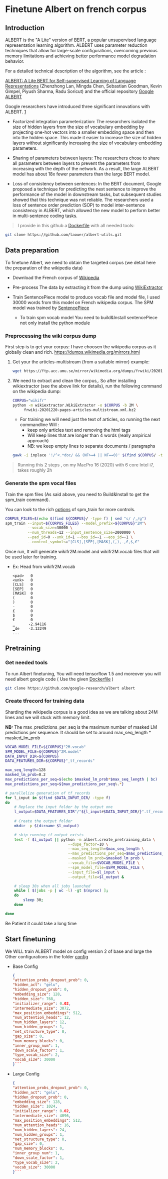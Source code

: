 # Finetune Albert on french corpus

## Introduction

ALBERT is the "A Lite" version of BERT, a popular unsupervised language representation learning algorithm. ALBERT uses parameter reduction techniques that allow for large-scale configurations, overcoming previous memory limitations and achieving better performance  model degradation behavior.

For a detailed technical description of the algorithm, see the article :

[ALBERT: A Lite BERT for Self-supervised Learning of Language Representations](https://arxiv.org/abs/1909.11942) (Zhenzhong Lan, Mingda Chen, Sebastian Goodman, Kevin Gimpel, Piyush Sharma, Radu Soricut) and the official repository [Google ALBERT](https://github.com/google-research/ALBERT)

Google researchers have introduced three significant innovations with ALBERT. [1](https://medium.com/syncedreview/googles-albert-is-a-leaner-bert-achieves-sota-on-3-nlp-benchmarks-f64466dd583)

* Factorized integration parameterization: The researchers isolated the size of hidden layers from the size of vocabulary embedding by projecting one-hot vectors into a smaller embedding space and then into the hidden space. This made it easier to increase the size of hidden layers without significantly increasing the size of vocabulary embedding parameters.

* Sharing of parameters between layers: The researchers chose to share all parameters between layers to prevent the parameters from increasing with the depth of the network. As a result, the large ALBERT model has about 18x fewer parameters than the large BERT model.

* Loss of consistency between sentences: In the BERT document, Google proposed a technique for predicting the next sentence to improve the performance of the model in downstream tasks, but subsequent studies showed that this technique was not reliable. The researchers used a loss of sentence order prediction (SOP) to model inter-sentence consistency in ALBERT, which allowed the new model to perform better in multi-sentence coding tasks.

> I provide in this github a [Dockerfile](docker/Dockerfile) with all needed tools:

```bash
git clone https://github.com/laouer/albert-utils.git
```

## Data preparation

To finetune Albert, we need to obtain the targeted corpus (we detail here the preparation of the wikipedia data)

* Download the French corpus of [Wikipedia](https://dumps.wikimedia.org/)

* Pre-process The data by extracting it from the dump using [WikiExtractor](https://github.com/attardi/wikiextractor)

* Train SentencePiece model to produce vocab file and model file, I used 30000 words from this model on French wikipedia corpus. The SPM model was trained by [SentencePiece](https://github.com/google/sentencepiece)
  * To train spm vocab model You need to build&Install sentencePiece not only install the python module
  
### Preprocessing the wiki corpus dump

First step is to get your corpus: I have choosen the wikipedia corpus as it globally clean and rich. <https://dumps.wikimedia.org/mirrors.html>

1. Get your the articles-multistream (from a suitable mirror) example:

    ```bash
    wget https://ftp.acc.umu.se/mirror/wikimedia.org/dumps/frwiki/20201220/frwiki-20201220-pages-articles-multistream.xml.bz2 
    ```

2. We need to extract and clean the corpus,. So after installing wikiextractor (see the above link for details), run the following command on the wikipedia dump:

    ```bash
    CORPUS="wikifr"
    python -m wikiextractor.WikiExtractor -o $CORPUS -b 2M \
         frwiki-20201220-pages-articles-multistream.xml.bz2
    ```

   * For training we will need just the text of articles, so running the next commandline Will :
     * keep only articles text and removing the html tags
     * Will keep lines that are longer than 4 words (really ampirical approach)
     * NB: we keep empty lines to separate documents / paragraphs

    ```bash
    gawk -i inplace '!/^<.*doc/ && (NF>=4 || NF==0)' $(find $CORPUS/ -type f)
    ```

> Running this 2 steps , on my MacPro 16 (2020) with 6 core Intel i7, takes roughly 2h

### Generate the spm vocal files

Train the spm files (As said above, you need to Build&Install to get the spm_train command).

You can look to the rich [options](https://github.com/google/sentencepiece/blob/master/doc/options.md) of spm_train for more controls.

```bash
CORPUS_FILES=$(echo $(find ${CORPUS}/ -type f) | sed "s/ /,/g")
spm_train --input=${CORPUS_FILES} --model_prefix=${CORPUS}"2M"\
          --vocab_size=30000 \
          --num_threads=12 --input_sentence_size=2000000 \
          --pad_id=0 --unk_id=1 --bos_id=-1 --eos_id=-1 \
          --control_symbols="[CLS],[SEP],[MASK],(,),-,£,$,€"
```

Once run, It will generate wikifr2M.model and wikifr2M.vocab files that will be used later for training.

* Ex: Head from wikifr2M.vocab

    ```text
    <pad>	0
    <unk>	0
    [CLS]	0
    [SEP]	0
    [MASK]	0
    (	    0
    )	    0
    -       0
    £	    0
    $	    0
    €	    0
    ▁	   -2.94116
    ▁de	   -3.13249
    ...

    ```

## Pretraining

### Get needed tools

To run Albert finetuning, You will need tensorflow 1.5 and moreover you will need albert google code ( Use the given [Dockerfile](docker/Dockerfile) )

```bash
git clone https://github.com/google-research/albert albert
```

### Create tfrecord for training data

Sharding the wikipedia corpus is a good idea as we are talking about 24M lines and we will stuck with memory limit.

**NB:** The max_predictions_per_seq is the maximum number of masked LM predictions per sequence. It should be set to around max_seq_length * masked_lm_prob

```bash
VOCAB_MODEL_FILE=${CORPUS}"2M.vocab"
SPM_MODEL_FILE=${CORPUS}"2M.model"
DATA_INPUT_DIR=${CORPUS}
DATA_FEATURES_DIR=${CORPUS}"_tf_records"

max_seq_length=128
masked_lm_prob=0.2
max_predictions_per_seq=$(echo $masked_lm_prob*$max_seq_length | bc)
max_predictions_per_seq=${max_predictions_per_seq%.*}

# parallelize generation of tf_records
for l_input in $(find $DATA_INPUT_DIR/ -type f)
do
    # Replace the input folder by the output one
    l_output=$DATA_FEATURES_DIR"/"${l_input#$DATA_INPUT_DIR/}".tf_record"
    
    # Create the output folder
    mkdir -p $(dirname $l_output)

    # skip running if output exists
    test -f $l_output || python -m albert.create_pretraining_data \
                            --dupe_factor=10 \
                            --max_seq_length=$max_seq_length \
                            --max_predictions_per_seq=$max_predictions_per_seq \
                            --masked_lm_prob=$masked_lm_prob \
                            --vocab_file=$VOCAB_MODEL_FILE \
                            --spm_model_file=$SPM_MODEL_FILE \
                            --input_file=$l_input \
                            --output_file=$l_output &

    # sleep 30s when all jobs launched
    while [ $(jobs -p | wc -l) -gt $(nproc) ]; 
    do 
        sleep 30; 
    done

done

```

Be Patient it could take a long time

## Start finetuning

We WILL train ALBERT model on config version 2 of base and large the Other configurations in the folder [config](config/base/)

* Base Config

    ```Json
    {
    "attention_probs_dropout_prob": 0,
    "hidden_act": "gelu",
    "hidden_dropout_prob": 0,
    "embedding_size": 128,
    "hidden_size": 768,
    "initializer_range": 0.02,
    "intermediate_size": 3072,
    "max_position_embeddings": 512,
    "num_attention_heads": 12,
    "num_hidden_layers": 12,
    "num_hidden_groups": 1,
    "net_structure_type": 0,
    "gap_size": 0,
    "num_memory_blocks": 0,
    "inner_group_num": 1,
    "down_scale_factor": 1,
    "type_vocab_size": 2,
    "vocab_size": 30000
    }```

* Large Config

    ```Json
    {
    "attention_probs_dropout_prob": 0,
    "hidden_act": "gelu",
    "hidden_dropout_prob": 0,
    "embedding_size": 128,
    "hidden_size": 1024,
    "initializer_range": 0.02,
    "intermediate_size": 4096,
    "max_position_embeddings": 512,
    "num_attention_heads": 16,
    "num_hidden_layers": 24,
    "num_hidden_groups": 1,
    "net_structure_type": 0,
    "gap_size": 0,
    "num_memory_blocks": 0,
    "inner_group_num": 1,
    "down_scale_factor": 1,
    "type_vocab_size": 2,
    "vocab_size": 30000
    }```
